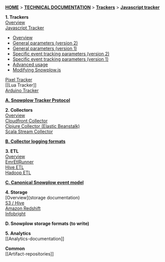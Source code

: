 [**HOME**](Home) > [**TECHNICAL DOCUMENTATION**](Snowplow-technical-documentation) > [**Trackers**](trackers) > [**Javascript tracker**](javascript-tracker)

**1. Trackers**  
[Overview](trackers)  
[Javascript Tracker](javascript-tracker)

* [Overview](javascript-tracker)  
* [General parameters (version 2)](1-General-parameters-for-the-Javascript-tracker)
* [General parameters (version 1)](1-General-parameters-for-the-Javascript-tracker-v1)
* [Specific event tracking parameters (version 2)](2-Specific-event-tracking-with-the-Javascript-tracker)
* [Specific event tracking parameters (version 1)](2-Specific-event-tracking-with-the-Javascript-tracker-v1)
* [Advanced usage](3-Advanced-usage-of-the-JavaScript-Tracker)
* [Modifying Snowplow.js](Modifying-snowplow-js)

[Pixel Tracker](pixel-tracker)  
[[Lua Tracker]]  
[Arduino Tracker](Arduino-Tracker)  

**[A. Snowplow Tracker Protocol](snowplow-tracker-protocol)**  

**2. Collectors**  
[Overview](collectors)  
[Cloudfront Collector](cloudfront-cloudfront)  
[Clojure Collector (Elastic Beanstalk)](Clojure-collector)   
[Scala Stream Collector](Scala-Stream-Collector)

**[B. Collector logging formats](Collector-logging-formats)**  

**3. ETL**  
[Overview](etl)  
[EmrEtlRunner](EmrEtlRunner)  
[Hive ETL](hive-etl)  
[Hadoop ETL](scaldingetl)

**[C. Canonical Snowplow event model](canonical-event-model)**  

**4. Storage**  
[Overview](storage documentation)  
[S3 / Hive](s3-apache-hive-storage)  
[Amazon Redshift](amazon-redshift-storage)    
[Infobright](infobright-storage)  

**D. Snowplow storage formats (to write)**

**5. Analytics**  
[[Analytics-documentation]]  

**Common**  
[[Artifact-repositories]]  
